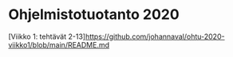 # Ohjelmistotuotanto 2020

[Viikko 1: tehtävät 2-13]https://github.com/johannaval/ohtu-2020-viikko1/blob/main/README.md
